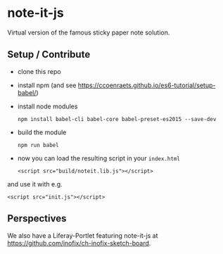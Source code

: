 # note-it-js

Virtual version of the famous sticky paper note solution.

## Setup / Contribute ##

* clone this repo
* install npm (and see https://ccoenraets.github.io/es6-tutorial/setup-babel/)
* install node modules

  `npm install babel-cli babel-core babel-preset-es2015 --save-dev`

* build the module

  `npm run babel`

* now you can load the resulting script in your `index.html`

  `<script src="build/noteit.lib.js"></script>`

and use it with e.g.

  `<script src="init.js"></script>`

## Perspectives ##

We also have a Liferay-Portlet featuring note-it-js at
https://github.com/inofix/ch-inofix-sketch-board.

